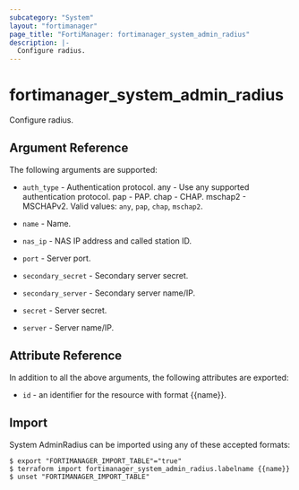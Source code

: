 ```yaml
---
subcategory: "System"
layout: "fortimanager"
page_title: "FortiManager: fortimanager_system_admin_radius"
description: |-
  Configure radius.
---
```


# fortimanager_system_admin_radius
Configure radius.

## Argument Reference


The following arguments are supported:


* `auth_type` - Authentication protocol. any - Use any supported authentication protocol. pap - PAP. chap - CHAP. mschap2 - MSCHAPv2. Valid values: `any`, `pap`, `chap`, `mschap2`.

* `name` - Name.
* `nas_ip` - NAS IP address and called station ID.
* `port` - Server port.
* `secondary_secret` - Secondary server secret.
* `secondary_server` - Secondary server name/IP.
* `secret` - Server secret.
* `server` - Server name/IP.


## Attribute Reference

In addition to all the above arguments, the following attributes are exported:
* `id` - an identifier for the resource with format {{name}}.

## Import

System AdminRadius can be imported using any of these accepted formats:
```
$ export "FORTIMANAGER_IMPORT_TABLE"="true"
$ terraform import fortimanager_system_admin_radius.labelname {{name}}
$ unset "FORTIMANAGER_IMPORT_TABLE"
```

